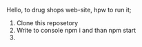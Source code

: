 Hello, to drug shops web-site, hpw to run it;

1) Clone this reposetory
2) Write to console npm i and than npm start
3) 